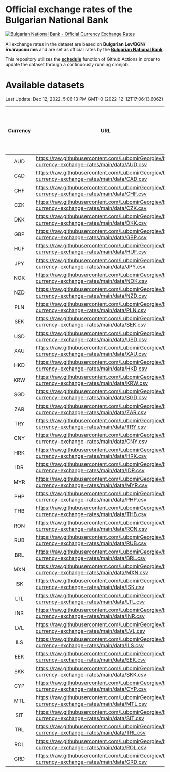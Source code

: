 # Official exchange rates of the Bulgarian National Bank

[![Bulgarian National Bank - Official Currency Exchange Rates](https://github.com/LubomirGeorgiev/bnb-currency-exchange-rates/actions/workflows/update-rates.yml/badge.svg?branch=main)](https://github.com/LubomirGeorgiev/bnb-currency-exchange-rates/actions/workflows/update-rates.yml)

All exchange rates in the dataset are based on **Bulgarian Lev/BGN/Български лев** and are set as official rates by the [**Bulgarian National Bank**](https://www.bnb.bg/Statistics/StExternalSector/StExchangeRates/StERForeignCurrencies/index.htm?toLang=_EN).

This repository utilizes the [**schedule**](https://docs.github.com/en/actions/reference/events-that-trigger-workflows) function of Github Actions in order to update the dataset through a continuously running cronjob.

# Available datasets

<!-- START LINKS (DO NOT EVER FU*ING DELETE THIS COMMENT FOR THE LOVE OF YOUR LIFE!!! IF YOU ARE CURIOS HOW IT WORKS, YOU CAN HAVE A LOOK AT ./src/updateReadme.ts) -->

Last Update: Dec 12, 2022, 5:06:13 PM GMT+0 (2022-12-12T17:06:13.606Z)

| Currency | URL                                                                                             | Number of records | Number of missing days that were filled in |
| :------: | ----------------------------------------------------------------------------------------------- | :---------------: | :----------------------------------------: |
|   AUD    | https://raw.githubusercontent.com/LubomirGeorgiev/bnb-currency-exchange-rates/main/data/AUD.csv |       8347        |                    2579                    |
|   CAD    | https://raw.githubusercontent.com/LubomirGeorgiev/bnb-currency-exchange-rates/main/data/CAD.csv |       8347        |                    2579                    |
|   CHF    | https://raw.githubusercontent.com/LubomirGeorgiev/bnb-currency-exchange-rates/main/data/CHF.csv |       8347        |                    2579                    |
|   CZK    | https://raw.githubusercontent.com/LubomirGeorgiev/bnb-currency-exchange-rates/main/data/CZK.csv |       8347        |                    2579                    |
|   DKK    | https://raw.githubusercontent.com/LubomirGeorgiev/bnb-currency-exchange-rates/main/data/DKK.csv |       8347        |                    2579                    |
|   GBP    | https://raw.githubusercontent.com/LubomirGeorgiev/bnb-currency-exchange-rates/main/data/GBP.csv |       8347        |                    2579                    |
|   HUF    | https://raw.githubusercontent.com/LubomirGeorgiev/bnb-currency-exchange-rates/main/data/HUF.csv |       8347        |                    2579                    |
|   JPY    | https://raw.githubusercontent.com/LubomirGeorgiev/bnb-currency-exchange-rates/main/data/JPY.csv |       8347        |                    2579                    |
|   NOK    | https://raw.githubusercontent.com/LubomirGeorgiev/bnb-currency-exchange-rates/main/data/NOK.csv |       8347        |                    2579                    |
|   NZD    | https://raw.githubusercontent.com/LubomirGeorgiev/bnb-currency-exchange-rates/main/data/NZD.csv |       8347        |                    2579                    |
|   PLN    | https://raw.githubusercontent.com/LubomirGeorgiev/bnb-currency-exchange-rates/main/data/PLN.csv |       8347        |                    2579                    |
|   SEK    | https://raw.githubusercontent.com/LubomirGeorgiev/bnb-currency-exchange-rates/main/data/SEK.csv |       8347        |                    2579                    |
|   USD    | https://raw.githubusercontent.com/LubomirGeorgiev/bnb-currency-exchange-rates/main/data/USD.csv |       8347        |                    2579                    |
|   XAU    | https://raw.githubusercontent.com/LubomirGeorgiev/bnb-currency-exchange-rates/main/data/XAU.csv |       8347        |                    2581                    |
|   HKD    | https://raw.githubusercontent.com/LubomirGeorgiev/bnb-currency-exchange-rates/main/data/HKD.csv |       8045        |                    2488                    |
|   KRW    | https://raw.githubusercontent.com/LubomirGeorgiev/bnb-currency-exchange-rates/main/data/KRW.csv |       8045        |                    2488                    |
|   SGD    | https://raw.githubusercontent.com/LubomirGeorgiev/bnb-currency-exchange-rates/main/data/SGD.csv |       8045        |                    2488                    |
|   ZAR    | https://raw.githubusercontent.com/LubomirGeorgiev/bnb-currency-exchange-rates/main/data/ZAR.csv |       8045        |                    2488                    |
|   TRY    | https://raw.githubusercontent.com/LubomirGeorgiev/bnb-currency-exchange-rates/main/data/TRY.csv |       6527        |                    2018                    |
|   CNY    | https://raw.githubusercontent.com/LubomirGeorgiev/bnb-currency-exchange-rates/main/data/CNY.csv |       6407        |                    1982                    |
|   HRK    | https://raw.githubusercontent.com/LubomirGeorgiev/bnb-currency-exchange-rates/main/data/HRK.csv |       6407        |                    1982                    |
|   IDR    | https://raw.githubusercontent.com/LubomirGeorgiev/bnb-currency-exchange-rates/main/data/IDR.csv |       6407        |                    1982                    |
|   MYR    | https://raw.githubusercontent.com/LubomirGeorgiev/bnb-currency-exchange-rates/main/data/MYR.csv |       6407        |                    1982                    |
|   PHP    | https://raw.githubusercontent.com/LubomirGeorgiev/bnb-currency-exchange-rates/main/data/PHP.csv |       6407        |                    1982                    |
|   THB    | https://raw.githubusercontent.com/LubomirGeorgiev/bnb-currency-exchange-rates/main/data/THB.csv |       6407        |                    1982                    |
|   RON    | https://raw.githubusercontent.com/LubomirGeorgiev/bnb-currency-exchange-rates/main/data/RON.csv |       6348        |                    1964                    |
|   RUB    | https://raw.githubusercontent.com/LubomirGeorgiev/bnb-currency-exchange-rates/main/data/RUB.csv |       6123        |                    1894                    |
|   BRL    | https://raw.githubusercontent.com/LubomirGeorgiev/bnb-currency-exchange-rates/main/data/BRL.csv |       5435        |                    1683                    |
|   MXN    | https://raw.githubusercontent.com/LubomirGeorgiev/bnb-currency-exchange-rates/main/data/MXN.csv |       5435        |                    1683                    |
|   ISK    | https://raw.githubusercontent.com/LubomirGeorgiev/bnb-currency-exchange-rates/main/data/ISK.csv |       5347        |                    1657                    |
|   LTL    | https://raw.githubusercontent.com/LubomirGeorgiev/bnb-currency-exchange-rates/main/data/LTL.csv |       5155        |                    1584                    |
|   INR    | https://raw.githubusercontent.com/LubomirGeorgiev/bnb-currency-exchange-rates/main/data/INR.csv |       5068        |                    1569                    |
|   LVL    | https://raw.githubusercontent.com/LubomirGeorgiev/bnb-currency-exchange-rates/main/data/LVL.csv |       4790        |                    1470                    |
|   ILS    | https://raw.githubusercontent.com/LubomirGeorgiev/bnb-currency-exchange-rates/main/data/ILS.csv |       4342        |                    1348                    |
|   EEK    | https://raw.githubusercontent.com/LubomirGeorgiev/bnb-currency-exchange-rates/main/data/EEK.csv |       4002        |                    1228                    |
|   SKK    | https://raw.githubusercontent.com/LubomirGeorgiev/bnb-currency-exchange-rates/main/data/SKK.csv |       2972        |                    914                     |
|   CYP    | https://raw.githubusercontent.com/LubomirGeorgiev/bnb-currency-exchange-rates/main/data/CYP.csv |       2908        |                    892                     |
|   MTL    | https://raw.githubusercontent.com/LubomirGeorgiev/bnb-currency-exchange-rates/main/data/MTL.csv |       2606        |                    801                     |
|   SIT    | https://raw.githubusercontent.com/LubomirGeorgiev/bnb-currency-exchange-rates/main/data/SIT.csv |       2544        |                    780                     |
|   TRL    | https://raw.githubusercontent.com/LubomirGeorgiev/bnb-currency-exchange-rates/main/data/TRL.csv |       1818        |                    559                     |
|   ROL    | https://raw.githubusercontent.com/LubomirGeorgiev/bnb-currency-exchange-rates/main/data/ROL.csv |       1697        |                    524                     |
|   GRD    | https://raw.githubusercontent.com/LubomirGeorgiev/bnb-currency-exchange-rates/main/data/GRD.csv |        361        |                    109                     |

<!-- END LINKS (DO NOT EVER FU*ING DELETE THIS COMMENT FOR THE LOVE OF YOUR LIFE!!! IF YOU ARE CURIOS HOW IT WORKS, YOU CAN HAVE A LOOK AT ./src/updateReadme.ts) -->
